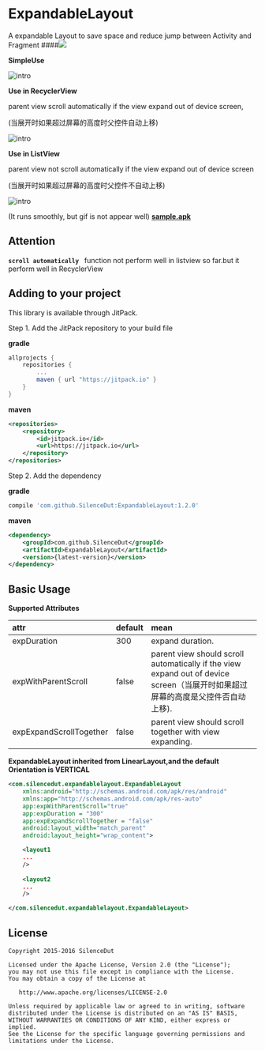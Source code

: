 # ExpandableLayout

A expandable Layout to save space and  reduce jump between Activity and Fragment
####[![](https://jitpack.io/v/SilenceDut/ExpandableLayout.svg)](https://jitpack.io/#SilenceDut/ExpandableLayout)

**SimpleUse**

![intro](media/simple_use.gif)

**Use in RecyclerView**

parent view  scroll automatically if the view expand  out of device screen,

(当展开时如果超过屏幕的高度时父控件自动上移)

![intro](media/recyclerview_withParentScroll_together.gif)

**Use in ListView**

parent view  not scroll automatically if the view expand  out of device screen

(当展开时如果超过屏幕的高度时父控件不自动上移)

![intro](media/listview_withoutParentScroll.gif)

(It runs smoothly, but gif is not appear well)
[**sample.apk**](https://github.com/SilenceDut/DayNightToggleButton/blob/master/apk/expandable.apk?raw=true) 


Attention
---------
**`scroll automatically `** function  not perform well in listview so far.but 
it perform well in RecyclerView


Adding to your project
----------------------
This library is available through JitPack.

Step 1. Add the JitPack repository to your build file

**gradle**
```groovy
allprojects {
    repositories {
        ...
        maven { url "https://jitpack.io" }
    }
}
```
**maven**
```xml
<repositories>
    <repository>
        <id>jitpack.io</id>
        <url>https://jitpack.io</url>
    </repository>
</repositories>
```

Step 2. Add the dependency

**gradle**

```groovy
compile 'com.github.SilenceDut:ExpandableLayout:1.2.0'
```
**maven**

```xml
<dependency>
    <groupId>com.github.SilenceDut</groupId>
    <artifactId>ExpandableLayout</artifactId>
    <version>{latest-version}</version>
</dependency>
```
Basic Usage
-----------
**Supported Attributes**

|           attr        	|     default      |                         mean                          	 |
|:------------------------- |:---------------- |:------------------------------------------------------- |
| expDuration      	| 300            | expand duration.  |
| expWithParentScroll   | false  | parent view should scroll automatically if the view expand  out of device screen（当展开时如果超过屏幕的高度是父控件否自动上移).   |
| expExpandScrollTogether| false          | parent view should scroll together with view expanding. |
**ExpandableLayout inherited from LinearLayout,and the default Orientation is VERTICAL**

```xml
<com.silencedut.expandablelayout.ExpandableLayout
    xmlns:android="http://schemas.android.com/apk/res/android"
    xmlns:app="http://schemas.android.com/apk/res-auto"
    app:expWithParentScroll="true"
    app:expDuration = "300"
    app:expExpandScrollTogether = "false"
    android:layout_width="match_parent"
    android:layout_height="wrap_content">

    <layout1
    ...
    />
    
    <layout2
    ...
    />

</com.silencedut.expandablelayout.ExpandableLayout>
```


License
-------

    Copyright 2015-2016 SilenceDut

    Licensed under the Apache License, Version 2.0 (the "License");
    you may not use this file except in compliance with the License.
    You may obtain a copy of the License at

       http://www.apache.org/licenses/LICENSE-2.0

    Unless required by applicable law or agreed to in writing, software
    distributed under the License is distributed on an "AS IS" BASIS,
    WITHOUT WARRANTIES OR CONDITIONS OF ANY KIND, either express or implied.
    See the License for the specific language governing permissions and
    limitations under the License.
